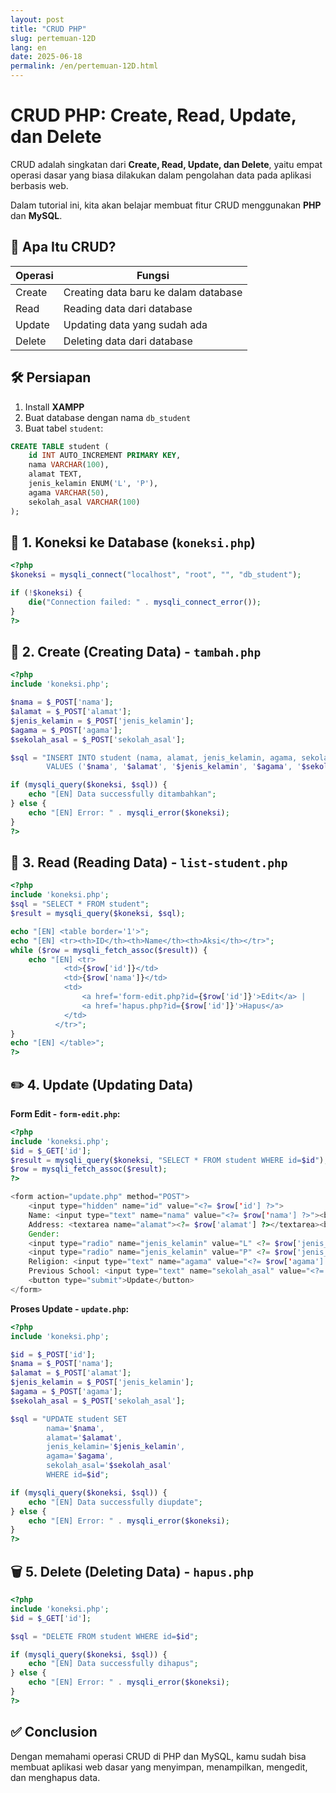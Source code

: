 ```yaml
---
layout: post
title: "CRUD PHP"
slug: pertemuan-12D
lang: en
date: 2025-06-18
permalink: /en/pertemuan-12D.html
---
```


# CRUD PHP: Create, Read, Update, dan Delete

CRUD adalah singkatan dari **Create, Read, Update, dan Delete**, yaitu empat operasi dasar yang biasa dilakukan dalam pengolahan data pada aplikasi berbasis web.

Dalam tutorial ini, kita akan belajar membuat fitur CRUD menggunakan **PHP** dan **MySQL**.

## 📌 Apa Itu CRUD?

| Operasi | Fungsi                               |
| ------- | ------------------------------------ |
| Create  | Creating data baru ke dalam database |
| Read    | Reading data dari database           |
| Update  | Updating data yang sudah ada         |
| Delete  | Deleting data dari database          |

## 🛠️ Persiapan

1. Install **XAMPP**
2. Buat database dengan nama `db_student`
3. Buat tabel `student`:

```sql
CREATE TABLE student (
    id INT AUTO_INCREMENT PRIMARY KEY,
    nama VARCHAR(100),
    alamat TEXT,
    jenis_kelamin ENUM('L', 'P'),
    agama VARCHAR(50),
    sekolah_asal VARCHAR(100)
);
```

## 🧩 1. Koneksi ke Database (`koneksi.php`)

```php
<?php
$koneksi = mysqli_connect("localhost", "root", "", "db_student");

if (!$koneksi) {
    die("Connection failed: " . mysqli_connect_error());
}
?>
```

## 📝 2. Create (Creating Data) - `tambah.php`

```php
<?php
include 'koneksi.php';

$nama = $_POST['nama'];
$alamat = $_POST['alamat'];
$jenis_kelamin = $_POST['jenis_kelamin'];
$agama = $_POST['agama'];
$sekolah_asal = $_POST['sekolah_asal'];

$sql = "INSERT INTO student (nama, alamat, jenis_kelamin, agama, sekolah_asal)
        VALUES ('$nama', '$alamat', '$jenis_kelamin', '$agama', '$sekolah_asal')";

if (mysqli_query($koneksi, $sql)) {
    echo "[EN] Data successfully ditambahkan";
} else {
    echo "[EN] Error: " . mysqli_error($koneksi);
}
?>
```

## 📄 3. Read (Reading Data) - `list-student.php`

```php
<?php
include 'koneksi.php';
$sql = "SELECT * FROM student";
$result = mysqli_query($koneksi, $sql);

echo "[EN] <table border='1'>";
echo "[EN] <tr><th>ID</th><th>Name</th><th>Aksi</th></tr>";
while ($row = mysqli_fetch_assoc($result)) {
    echo "[EN] <tr>
            <td>{$row['id']}</td>
            <td>{$row['nama']}</td>
            <td>
                <a href='form-edit.php?id={$row['id']}'>Edit</a> |
                <a href='hapus.php?id={$row['id']}'>Hapus</a>
            </td>
          </tr>";
}
echo "[EN] </table>";
?>
```

## ✏️ 4. Update (Updating Data)

**Form Edit - `form-edit.php`:**

```php
<?php
include 'koneksi.php';
$id = $_GET['id'];
$result = mysqli_query($koneksi, "SELECT * FROM student WHERE id=$id");
$row = mysqli_fetch_assoc($result);
?>

<form action="update.php" method="POST">
    <input type="hidden" name="id" value="<?= $row['id'] ?>">
    Name: <input type="text" name="nama" value="<?= $row['nama'] ?>"><br>
    Address: <textarea name="alamat"><?= $row['alamat'] ?></textarea><br>
    Gender:
    <input type="radio" name="jenis_kelamin" value="L" <?= $row['jenis_kelamin']=='L'?'checked':'' ?>> Male
    <input type="radio" name="jenis_kelamin" value="P" <?= $row['jenis_kelamin']=='P'?'checked':'' ?>> Female<br>
    Religion: <input type="text" name="agama" value="<?= $row['agama'] ?>"><br>
    Previous School: <input type="text" name="sekolah_asal" value="<?= $row['sekolah_asal'] ?>"><br>
    <button type="submit">Update</button>
</form>
```

**Proses Update - `update.php`:**

```php
<?php
include 'koneksi.php';

$id = $_POST['id'];
$nama = $_POST['nama'];
$alamat = $_POST['alamat'];
$jenis_kelamin = $_POST['jenis_kelamin'];
$agama = $_POST['agama'];
$sekolah_asal = $_POST['sekolah_asal'];

$sql = "UPDATE student SET
        nama='$nama',
        alamat='$alamat',
        jenis_kelamin='$jenis_kelamin',
        agama='$agama',
        sekolah_asal='$sekolah_asal'
        WHERE id=$id";

if (mysqli_query($koneksi, $sql)) {
    echo "[EN] Data successfully diupdate";
} else {
    echo "[EN] Error: " . mysqli_error($koneksi);
}
?>
```

## 🗑️ 5. Delete (Deleting Data) - `hapus.php`

```php
<?php
include 'koneksi.php';
$id = $_GET['id'];

$sql = "DELETE FROM student WHERE id=$id";

if (mysqli_query($koneksi, $sql)) {
    echo "[EN] Data successfully dihapus";
} else {
    echo "[EN] Error: " . mysqli_error($koneksi);
}
?>
```

## ✅ Conclusion

Dengan memahami operasi CRUD di PHP dan MySQL, kamu sudah bisa membuat aplikasi web dasar yang menyimpan, menampilkan, mengedit, dan menghapus data.
